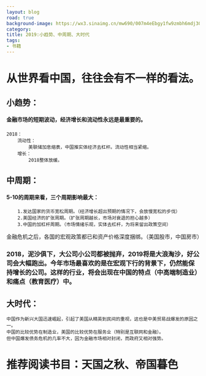 ```yaml
---
layout: blog
road: true
background-image: https://wx3.sinaimg.cn/mw690/007m4eEbgy1fw9zmbh6mdj30zk0qogql.jpg
category:
title: 2019:小趋势、中周期、大时代
tags:
- 书籍
---
```


# 从世界看中国，往往会有不一样的看法。

## 小趋势：
#### 金融市场的短期波动，经济增长和流动性永远是最重要的。
	2018：
		流动性：
			美联储加息缩表，中国推实体经济去杠杆。流动性相当紧缩。
		增长：
			2018整体放缓。

## 中周期：
#### 5-10的周期来看，三个周期影响最大：
		1.发达国家的货币宽松周期。（经济增长超出预期的情况下，会放慢宽松的步伐）
		2.美国经济的扩张周期。（扩张周期越长，市场对衰退的担心越多）
		3.中国的加杠杆周期。（市场情绪乐观，实体去杠杆，为将来留出政策空间）

金融危机之后，各国的宏观政策都已和资产价格深度捆绑。（美国股市，中国房市）

### 2018，泥沙俱下，大公司小公司都被抛弃，2019将是大浪淘沙，好公司会大幅跑出。今年市场最喜欢的是在宏观下行的背景下，仍然能保持增长的公司。这样的行业，将会出现在中国的特点（中高端制造业）和痛点（教育医疗）中。

## 大时代：
	中国作为新兴大国迅速崛起，引起了美国从精英到民间的重视，这也是中美贸易战爆发的原因之一。
	中国的比较优势在制造业，美国的比较优势在服务业（特别是互联网和金融）。
	但中国爆发债务危机的几率不大，因为金融市场相对封闭，而政府又相对强势。

# 推荐阅读书目：天国之秋、帝国暮色